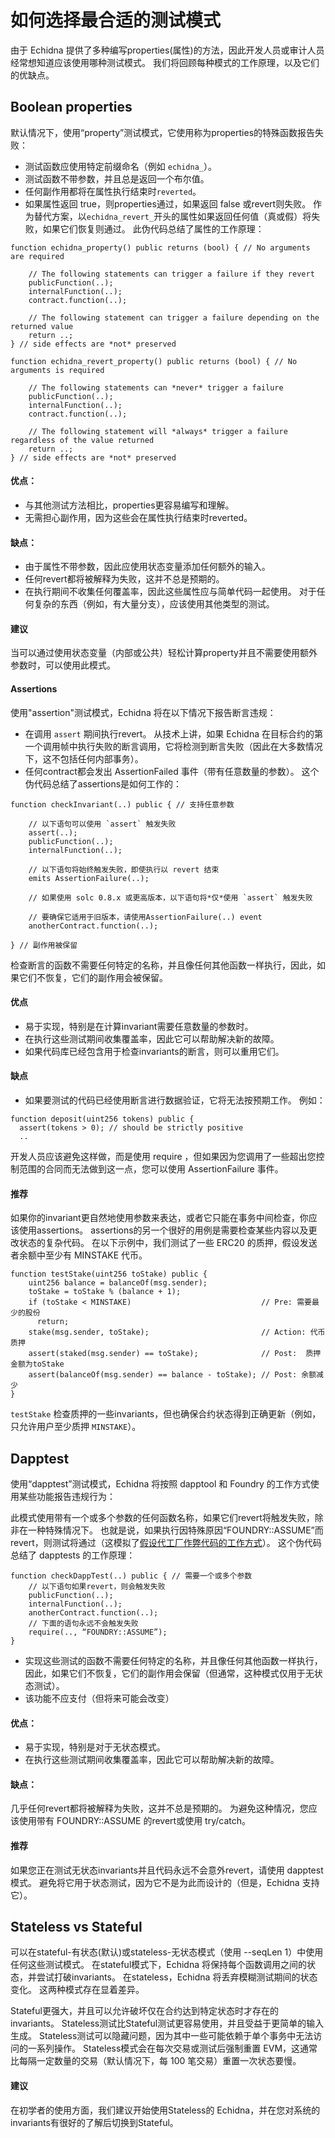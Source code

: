 # 如何选择最合适的测试模式
由于 Echidna 提供了多种编写properties(属性)的方法，因此开发人员或审计人员经常想知道应该使用哪种测试模式。 我们将回顾每种模式的工作原理，以及它们的优缺点。
## Boolean properties
默认情况下，使用“property”测试模式，它使用称为properties的特殊函数报告失败：

- 测试函数应使用特定前缀命名（例如 `echidna_`）。
- 测试函数不带参数，并且总是返回一个布尔值。
- 任何副作用都将在属性执行结束时`reverted`。
- 如果属性返回 true，则properties通过，如果返回 false 或revert则失败。 作为替代方案，以`echidna_revert_`开头的属性如果返回任何值（真或假）将失败，如果它们恢复则通过。 此伪代码总结了属性的工作原理：

```
function echidna_property() public returns (bool) { // No arguments are required

    // The following statements can trigger a failure if they revert 
    publicFunction(..);
    internalFunction(..);
    contract.function(..);

    // The following statement can trigger a failure depending on the returned value
    return ..;
} // side effects are *not* preserved

function echidna_revert_property() public returns (bool) { // No arguments is required

    // The following statements can *never* trigger a failure
    publicFunction(..);
    internalFunction(..);
    contract.function(..);

    // The following statement will *always* trigger a failure regardless of the value returned
    return ..;
} // side effects are *not* preserved
```
#### 优点：
- 与其他测试方法相比，properties更容易编写和理解。
- 无需担心副作用，因为这些会在属性执行结束时reverted。
  
#### 缺点：
- 由于属性不带参数，因此应使用状态变量添加任何额外的输入。
- 任何revert都将被解释为失败，这并不总是预期的。
- 在执行期间不收集任何覆盖率，因此这些属性应与简单代码一起使用。 对于任何复杂的东西（例如，有大量分支），应该使用其他类型的测试。

#### 建议
当可以通过使用状态变量（内部或公共）轻松计算property并且不需要使用额外参数时，可以使用此模式。

#### Assertions
使用"assertion"测试模式，Echidna 将在以下情况下报告断言违规：

- 在调用 `assert` 期间执行revert。 从技术上讲，如果 Echidna 在目标合约的第一个调用帧中执行失败的断言调用，它将检测到断言失败（因此在大多数情况下，这不包括任何内部事务）。
- 任何contract都会发出 AssertionFailed 事件（带有任意数量的参数）。 这个伪代码总结了assertions是如何工作的：
```
function checkInvariant(..) public { // 支持任意参数

    // 以下语句可以使用 `assert` 触发失败
    assert(..); 
    publicFunction(..);
    internalFunction(..);

    // 以下语句将始终触发失败，即使执行以 revert 结束
    emits AssertionFailure(..);

    // 如果使用 solc 0.8.x 或更高版本，以下语句将*仅*使用 `assert` 触发失败

    // 要确保它适用于旧版本，请使用AssertionFailure(..) event
    anotherContract.function(..);
    
} // 副作用被保留
```
检查断言的函数不需要任何特定的名称，并且像任何其他函数一样执行，因此，如果它们不恢复，它们的副作用会被保留。

#### 优点
- 易于实现，特别是在计算invariant需要任意数量的参数时。
- 在执行这些测试期间收集覆盖率，因此它可以帮助解决新的故障。
- 如果代码库已经包含用于检查invariants的断言，则可以重用它们。

#### 缺点
- 如果要测试的代码已经使用断言进行数据验证，它将无法按预期工作。 例如：
```
function deposit(uint256 tokens) public {
  assert(tokens > 0); // should be strictly positive
  ..
```
开发人员应该避免这样做，而是使用 require ，但如果因为您调用了一些超出您控制范围的合同而无法做到这一点，您可以使用 AssertionFailure 事件。

#### 推荐
如果你的invariant更自然地使用参数来表达，或者它只能在事务中间检查，你应该使用assertions。 assertions的另一个很好的用例是需要检查某些内容以及更改状态的复杂代码。 在以下示例中，我们测试了一些 ERC20 的质押，假设发送者余额中至少有 MINSTAKE 代币。
```
function testStake(uint256 toStake) public {
    uint256 balance = balanceOf(msg.sender);
    toStake = toStake % (balance + 1); 
    if (toStake < MINSTAKE)                             // Pre: 需要最少的股份
      return;
    stake(msg.sender, toStake);                         // Action: 代币质押
    assert(staked(msg.sender) == toStake);              // Post:  质押金额为toStake
    assert(balanceOf(msg.sender) == balance - toStake); // Post: 余额减少
}
```
`testStake` 检查质押的一些invariants，但也确保合约状态得到正确更新（例如，只允许用户至少质押 `MINSTAKE`）。

## Dapptest
使用“dapptest”测试模式，Echidna 将按照 dapptool 和 Foundry 的工作方式使用某些功能报告违规行为：

此模式使用带有一个或多个参数的任何函数名称，如果它们revert将触发失败，除非在一种特殊情况下。 也就是说，如果执行因特殊原因“FOUNDRY::ASSUME”而revert，则测试将通过（这模拟了[假设代工厂作弊代码的工作方式](https://github.com/gakonst/foundry/commit/7dcce93a38345f261d92297abf11fafd6a9e7a35#diff-47207bb2f6cf3c4ac054647e851a98a57286fb9bb37321200f91637262d3eabfR90-R96)）。 这个伪代码总结了 dapptests 的工作原理：

```
function checkDappTest(..) public { // 需要一个或多个参数
    // 以下语句如果revert，则会触发失败
    publicFunction(..);
    internalFunction(..);
    anotherContract.function(..);
    // 下面的语句永远不会触发失败
    require(.., “FOUNDRY::ASSUME”);
}
```
- 实现这些测试的函数不需要任何特定的名称，并且像任何其他函数一样执行，因此，如果它们不恢复，它们的副作用会保留（但通常，这种模式仅用于无状态测试）。
- 该功能不应支付（但将来可能会改变）

#### 优点：
- 易于实现，特别是对于无状态模式。
- 在执行这些测试期间收集覆盖率，因此它可以帮助解决新的故障。
  

#### 缺点：
几乎任何revert都将被解释为失败，这并不总是预期的。 为避免这种情况，您应该使用带有 FOUNDRY::ASSUME 的revert或使用 try/catch。

#### 推荐
如果您正在测试无状态invariants并且代码永远不会意外revert，请使用 dapptest 模式。 避免将它用于状态测试，因为它不是为此而设计的（但是，Echidna 支持它）。

## Stateless vs Stateful
可以在stateful-有状态(默认)或stateless-无状态模式（使用 --seqLen 1）中使用任何这些测试模式。 在stateful模式下，Echidna 将保持每个函数调用之间的状态，并尝试打破invariants。 在stateless，Echidna 将丢弃模糊测试期间的状态变化。 这两种模式存在显着差异。

Stateful更强大，并且可以允许破坏仅在合约达到特定状态时才存在的invariants。
Stateless测试比Stateful测试更容易使用，并且受益于更简单的输入生成。
Stateless测试可以隐藏问题，因为其中一些可能依赖于单个事务中无法访问的一系列操作。
Stateless模式会在每次交易或测试后强制重置 EVM，这通常比每隔一定数量的交易（默认情况下，每 100 笔交易）重置一次状态要慢。

#### 建议
在初学者的使用方面，我们建议开始使用Stateless的 Echidna，并在您对系统的invariants有很好的了解后切换到Stateful。